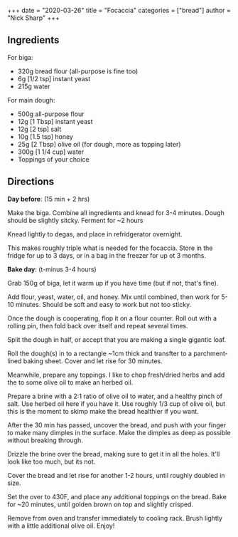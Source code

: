+++
date = "2020-03-26"
title = "Focaccia"
categories = ["bread"]
author = "Nick Sharp"
+++

## Ingredients

For biga:
- 320g bread flour (all-purpose is fine too)
- 6g [1/2 tsp] instant yeast
- 215g water

For main dough:
- 500g all-purpose flour 
- 12g [1 Tbsp] instant yeast
- 12g [2 tsp] salt
- 10g [1.5 tsp] honey
- 25g [2 Tbsp] olive oil (for dough, more as topping later)
- 300g [1 1/4 cup] water
- Toppings of your choice

## Directions

**Day before**: (15 min + 2 hrs)

Make the biga. Combine all ingredients and knead for 3-4 minutes. Dough should be slightly sitcky.  Ferment for ~2 hours

Knead lightly to degas, and place in refridgerator overnight.

This makes roughly triple what is needed for the focaccia. Store in the fridge for up to 3 days, or in a bag in the freezer for up ot 3 months.

**Bake day**: (t-minus 3-4 hours)

Grab 150g of biga, let it warm up if you have time (but if not, that's fine).

Add flour, yeast, water, oil, and honey. Mix until combined, then work for 5-10 minutes. Should be soft and easy to work but not too sticky. 

Once the dough is cooperating, flop it on a flour counter. Roll out with a rolling pin, then fold back over itself and repeat several times.

Split the dough in half, or accept that you are making a single gigantic loaf.

Roll the dough(s) in to a rectangle ~1cm thick and transfter to a parchment-lined baking sheet. Cover and let rise for 30 minutes.

Meanwhile, prepare any toppings. I like to chop fresh/dried herbs and add the to some olive oil to make an herbed oil.

Prepare a brine with a 2:1 ratio of olive oil to water, and a healthy pinch of salt. Use herbed oil here if you have it. Use roughly 1/3 cup of olive oil, but this is the moment to skimp make the bread healthier if you want.

After the 30 min has passed, uncover the bread, and push with your finger to make many dimples in the surface. Make the dimples as deep as possible without breaking through.

Drizzle the brine over the bread, making sure to get it in all the holes. It'll look like too much, but its not.

Cover the bread and let rise for another 1-2 hours, until roughly doubled in size.

Set the over to 430F, and place any additional toppings on the bread. Bake for ~20 minutes, until golden brown on top and slightly crisped.

Remove from oven and transfer immediately to cooling rack. Brush lightly with a little additional olive oil. Enjoy!
